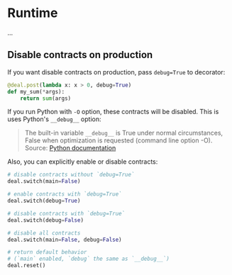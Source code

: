 # Runtime

...

## Disable contracts on production

If you want disable contracts on production, pass `debug=True` to decorator:

```python
@deal.post(lambda x: x > 0, debug=True)
def my_sum(*args):
    return sum(args)
```

If you run Python with `-O` option, these contracts will be disabled. This is uses Python's `__debug__` option:

> The built-in variable `__debug__` is True under normal circumstances, False when optimization is requested (command line option -O).
> Source: [Python documentation](https://docs.python.org/3/reference/simple_stmts.html#assert)

Also, you can explicitly enable or disable contracts:

```python
# disable contracts without `debug=True`
deal.switch(main=False)

# enable contracts with `debug=True`
deal.switch(debug=True)

# disable contracts with `debug=True`
deal.switch(debug=False)

# disable all contracts
deal.switch(main=False, debug=False)

# return default behavior
# (`main` enabled, `debug` the same as `__debug__`)
deal.reset()
```

